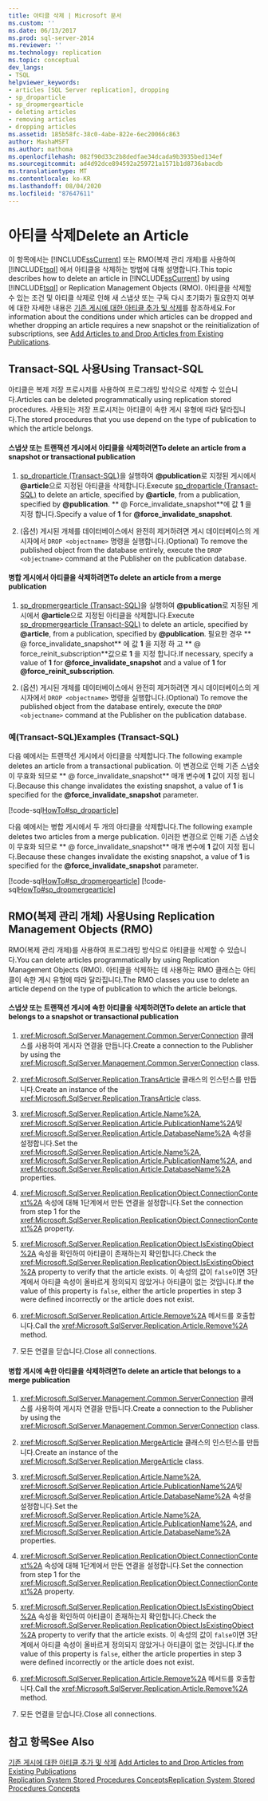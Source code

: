 ```yaml
---
title: 아티클 삭제 | Microsoft 문서
ms.custom: ''
ms.date: 06/13/2017
ms.prod: sql-server-2014
ms.reviewer: ''
ms.technology: replication
ms.topic: conceptual
dev_langs:
- TSQL
helpviewer_keywords:
- articles [SQL Server replication], dropping
- sp_droparticle
- sp_dropmergearticle
- deleting articles
- removing articles
- dropping articles
ms.assetid: 185b58fc-38c0-4abe-822e-6ec20066c863
author: MashaMSFT
ms.author: mathoma
ms.openlocfilehash: 082f90d33c2b8dedfae34dcada9b3935bed134ef
ms.sourcegitcommit: ad4d92dce894592a259721a1571b1d8736abacdb
ms.translationtype: MT
ms.contentlocale: ko-KR
ms.lasthandoff: 08/04/2020
ms.locfileid: "87647611"
---
```

# <a name="delete-an-article"></a><span data-ttu-id="98910-102">아티클 삭제</span><span class="sxs-lookup"><span data-stu-id="98910-102">Delete an Article</span></span>
  <span data-ttu-id="98910-103">이 항목에서는 [!INCLUDE[ssCurrent](../../../includes/sscurrent-md.md)] 또는 RMO(복제 관리 개체)를 사용하여 [!INCLUDE[tsql](../../../includes/tsql-md.md)] 에서 아티클을 삭제하는 방법에 대해 설명합니다.</span><span class="sxs-lookup"><span data-stu-id="98910-103">This topic describes how to delete an article in [!INCLUDE[ssCurrent](../../../includes/sscurrent-md.md)] by using [!INCLUDE[tsql](../../../includes/tsql-md.md)] or Replication Management Objects (RMO).</span></span> <span data-ttu-id="98910-104">아티클을 삭제할 수 있는 조건 및 아티클 삭제로 인해 새 스냅샷 또는 구독 다시 초기화가 필요한지 여부에 대한 자세한 내용은 [기존 게시에 대한 아티클 추가 및 삭제](add-articles-to-and-drop-articles-from-existing-publications.md)를 참조하세요.</span><span class="sxs-lookup"><span data-stu-id="98910-104">For information about the conditions under which articles can be dropped and whether dropping an article requires a new snapshot or the reinitialization of subscriptions, see [Add Articles to and Drop Articles from Existing Publications](add-articles-to-and-drop-articles-from-existing-publications.md).</span></span>  
  
  
##  <a name="using-transact-sql"></a><a name="TsqlProcedure"></a> <span data-ttu-id="98910-105">Transact-SQL 사용</span><span class="sxs-lookup"><span data-stu-id="98910-105">Using Transact-SQL</span></span>  
 <span data-ttu-id="98910-106">아티클은 복제 저장 프로시저를 사용하여 프로그래밍 방식으로 삭제할 수 있습니다.</span><span class="sxs-lookup"><span data-stu-id="98910-106">Articles can be deleted programmatically using replication stored procedures.</span></span> <span data-ttu-id="98910-107">사용되는 저장 프로시저는 아티클이 속한 게시 유형에 따라 달라집니다.</span><span class="sxs-lookup"><span data-stu-id="98910-107">The stored procedures that you use depend on the type of publication to which the article belongs.</span></span>  
  
#### <a name="to-delete-an-article-from-a-snapshot-or-transactional-publication"></a><span data-ttu-id="98910-108">스냅샷 또는 트랜잭션 게시에서 아티클을 삭제하려면</span><span class="sxs-lookup"><span data-stu-id="98910-108">To delete an article from a snapshot or transactional publication</span></span>  
  
1.  <span data-ttu-id="98910-109">[sp_droparticle &#40;Transact-SQL&#41;](/sql/relational-databases/system-stored-procedures/sp-droparticle-transact-sql)을 실행하여 **\@publication**로 지정된 게시에서 **\@article**으로 지정된 아티클을 삭제합니다.</span><span class="sxs-lookup"><span data-stu-id="98910-109">Execute [sp_droparticle &#40;Transact-SQL&#41;](/sql/relational-databases/system-stored-procedures/sp-droparticle-transact-sql) to delete an article, specified by **\@article**, from a publication, specified by **\@publication**.</span></span> <span data-ttu-id="98910-110">\*\* \@ Force_invalidate_snapshot\*\*에 값 **1** 을 지정 합니다.</span><span class="sxs-lookup"><span data-stu-id="98910-110">Specify a value of **1** for **\@force_invalidate_snapshot**.</span></span>  
  
2.  <span data-ttu-id="98910-111">(옵션) 게시된 개체를 데이터베이스에서 완전히 제거하려면 게시 데이터베이스의 게시자에서 `DROP <objectname>` 명령을 실행합니다.</span><span class="sxs-lookup"><span data-stu-id="98910-111">(Optional) To remove the published object from the database entirely, execute the `DROP <objectname>` command at the Publisher on the publication database.</span></span>  
  
#### <a name="to-delete-an-article-from-a-merge-publication"></a><span data-ttu-id="98910-112">병합 게시에서 아티클을 삭제하려면</span><span class="sxs-lookup"><span data-stu-id="98910-112">To delete an article from a merge publication</span></span>  
  
1.  <span data-ttu-id="98910-113">[sp_dropmergearticle &#40;Transact-SQL&#41;](/sql/relational-databases/system-stored-procedures/sp-dropmergearticle-transact-sql)을 실행하여 **\@publication**로 지정된 게시에서 **\@article**으로 지정된 아티클을 삭제합니다.</span><span class="sxs-lookup"><span data-stu-id="98910-113">Execute [sp_dropmergearticle &#40;Transact-SQL&#41;](/sql/relational-databases/system-stored-procedures/sp-dropmergearticle-transact-sql) to delete an article, specified by **\@article**, from a publication, specified by **\@publication**.</span></span> <span data-ttu-id="98910-114">필요한 경우 \*\* \@ force_invalidate_snapshot\*\* 에 값 **1** 을 지정 하 고 \*\* \@ force_reinit_subscription\*\*값으로 **1** 을 지정 합니다.</span><span class="sxs-lookup"><span data-stu-id="98910-114">If necessary, specify a value of **1** for **\@force_invalidate_snapshot** and a value of **1** for **\@force_reinit_subscription**.</span></span>  
  
2.  <span data-ttu-id="98910-115">(옵션) 게시된 개체를 데이터베이스에서 완전히 제거하려면 게시 데이터베이스의 게시자에서 `DROP <objectname>` 명령을 실행합니다.</span><span class="sxs-lookup"><span data-stu-id="98910-115">(Optional) To remove the published object from the database entirely, execute the `DROP <objectname>` command at the Publisher on the publication database.</span></span>  
  
###  <a name="examples-transact-sql"></a><a name="TsqlExample"></a> <span data-ttu-id="98910-116">예(Transact-SQL)</span><span class="sxs-lookup"><span data-stu-id="98910-116">Examples (Transact-SQL)</span></span>  
 <span data-ttu-id="98910-117">다음 예에서는 트랜잭션 게시에서 아티클을 삭제합니다.</span><span class="sxs-lookup"><span data-stu-id="98910-117">The following example deletes an article from a transactional publication.</span></span> <span data-ttu-id="98910-118">이 변경으로 인해 기존 스냅숏이 무효화 되므로 \*\* \@ force_invalidate_snapshot\*\* 매개 변수에 **1** 값이 지정 됩니다.</span><span class="sxs-lookup"><span data-stu-id="98910-118">Because this change invalidates the existing snapshot, a value of **1** is specified for the **\@force_invalidate_snapshot** parameter.</span></span>  
  
 [!code-sql[HowTo#sp_droparticle](../../../snippets/tsql/SQL15/replication/howto/tsql/droptranpub.sql#sp_droparticle)]  
  
 <span data-ttu-id="98910-119">다음 예에서는 병합 게시에서 두 개의 아티클을 삭제합니다.</span><span class="sxs-lookup"><span data-stu-id="98910-119">The following example deletes two articles from a merge publication.</span></span> <span data-ttu-id="98910-120">이러한 변경으로 인해 기존 스냅숏이 무효화 되므로 \*\* \@ force_invalidate_snapshot\*\* 매개 변수에 **1** 값이 지정 됩니다.</span><span class="sxs-lookup"><span data-stu-id="98910-120">Because these changes invalidate the existing snapshot, a value of **1** is specified for the **\@force_invalidate_snapshot** parameter.</span></span>  
  
 [!code-sql[HowTo#sp_dropmergearticle](../../../snippets/tsql/SQL15/replication/howto/tsql/dropmergepub.sql#sp_dropmergearticle)]
 [!code-sql[HowTo#sp_dropmergearticle](../../../snippets/tsql/SQL15/replication/howto/tsql/dropmergearticles.sql#sp_dropmergearticle)]  
  
##  <a name="using-replication-management-objects-rmo"></a><a name="RMOProcedure"></a> <span data-ttu-id="98910-121">RMO(복제 관리 개체) 사용</span><span class="sxs-lookup"><span data-stu-id="98910-121">Using Replication Management Objects (RMO)</span></span>  
 <span data-ttu-id="98910-122">RMO(복제 관리 개체)를 사용하여 프로그래밍 방식으로 아티클을 삭제할 수 있습니다.</span><span class="sxs-lookup"><span data-stu-id="98910-122">You can delete articles programmatically by using Replication Management Objects (RMO).</span></span> <span data-ttu-id="98910-123">아티클을 삭제하는 데 사용하는 RMO 클래스는 아티클이 속한 게시 유형에 따라 달라집니다.</span><span class="sxs-lookup"><span data-stu-id="98910-123">The RMO classes you use to delete an article depend on the type of publication to which the article belongs.</span></span>  
  
#### <a name="to-delete-an-article-that-belongs-to-a-snapshot-or-transactional-publication"></a><span data-ttu-id="98910-124">스냅샷 또는 트랜잭션 게시에 속한 아티클을 삭제하려면</span><span class="sxs-lookup"><span data-stu-id="98910-124">To delete an article that belongs to a snapshot or transactional publication</span></span>  
  
1.  <span data-ttu-id="98910-125"><xref:Microsoft.SqlServer.Management.Common.ServerConnection> 클래스를 사용하여 게시자 연결을 만듭니다.</span><span class="sxs-lookup"><span data-stu-id="98910-125">Create a connection to the Publisher by using the <xref:Microsoft.SqlServer.Management.Common.ServerConnection> class.</span></span>  
  
2.  <span data-ttu-id="98910-126"><xref:Microsoft.SqlServer.Replication.TransArticle> 클래스의 인스턴스를 만듭니다.</span><span class="sxs-lookup"><span data-stu-id="98910-126">Create an instance of the <xref:Microsoft.SqlServer.Replication.TransArticle> class.</span></span>  
  
3.  <span data-ttu-id="98910-127"><xref:Microsoft.SqlServer.Replication.Article.Name%2A>, <xref:Microsoft.SqlServer.Replication.Article.PublicationName%2A>및 <xref:Microsoft.SqlServer.Replication.Article.DatabaseName%2A> 속성을 설정합니다.</span><span class="sxs-lookup"><span data-stu-id="98910-127">Set the <xref:Microsoft.SqlServer.Replication.Article.Name%2A>, <xref:Microsoft.SqlServer.Replication.Article.PublicationName%2A>, and <xref:Microsoft.SqlServer.Replication.Article.DatabaseName%2A> properties.</span></span>  
  
4.  <span data-ttu-id="98910-128"><xref:Microsoft.SqlServer.Replication.ReplicationObject.ConnectionContext%2A> 속성에 대해 1단계에서 만든 연결을 설정합니다.</span><span class="sxs-lookup"><span data-stu-id="98910-128">Set the connection from step 1 for the <xref:Microsoft.SqlServer.Replication.ReplicationObject.ConnectionContext%2A> property.</span></span>  
  
5.  <span data-ttu-id="98910-129"><xref:Microsoft.SqlServer.Replication.ReplicationObject.IsExistingObject%2A> 속성을 확인하여 아티클이 존재하는지 확인합니다.</span><span class="sxs-lookup"><span data-stu-id="98910-129">Check the <xref:Microsoft.SqlServer.Replication.ReplicationObject.IsExistingObject%2A> property to verify that the article exists.</span></span> <span data-ttu-id="98910-130">이 속성의 값이 `false`이면 3단계에서 아티클 속성이 올바르게 정의되지 않았거나 아티클이 없는 것입니다.</span><span class="sxs-lookup"><span data-stu-id="98910-130">If the value of this property is `false`, either the article properties in step 3 were defined incorrectly or the article does not exist.</span></span>  
  
6.  <span data-ttu-id="98910-131"><xref:Microsoft.SqlServer.Replication.Article.Remove%2A> 메서드를 호출합니다.</span><span class="sxs-lookup"><span data-stu-id="98910-131">Call the <xref:Microsoft.SqlServer.Replication.Article.Remove%2A> method.</span></span>  
  
7.  <span data-ttu-id="98910-132">모든 연결을 닫습니다.</span><span class="sxs-lookup"><span data-stu-id="98910-132">Close all connections.</span></span>  
  
#### <a name="to-delete-an-article-that-belongs-to-a-merge-publication"></a><span data-ttu-id="98910-133">병합 게시에 속한 아티클을 삭제하려면</span><span class="sxs-lookup"><span data-stu-id="98910-133">To delete an article that belongs to a merge publication</span></span>  
  
1.  <span data-ttu-id="98910-134"><xref:Microsoft.SqlServer.Management.Common.ServerConnection> 클래스를 사용하여 게시자 연결을 만듭니다.</span><span class="sxs-lookup"><span data-stu-id="98910-134">Create a connection to the Publisher by using the <xref:Microsoft.SqlServer.Management.Common.ServerConnection> class.</span></span>  
  
2.  <span data-ttu-id="98910-135"><xref:Microsoft.SqlServer.Replication.MergeArticle> 클래스의 인스턴스를 만듭니다.</span><span class="sxs-lookup"><span data-stu-id="98910-135">Create an instance of the <xref:Microsoft.SqlServer.Replication.MergeArticle> class.</span></span>  
  
3.  <span data-ttu-id="98910-136"><xref:Microsoft.SqlServer.Replication.Article.Name%2A>, <xref:Microsoft.SqlServer.Replication.Article.PublicationName%2A>및 <xref:Microsoft.SqlServer.Replication.Article.DatabaseName%2A> 속성을 설정합니다.</span><span class="sxs-lookup"><span data-stu-id="98910-136">Set the <xref:Microsoft.SqlServer.Replication.Article.Name%2A>, <xref:Microsoft.SqlServer.Replication.Article.PublicationName%2A>, and <xref:Microsoft.SqlServer.Replication.Article.DatabaseName%2A> properties.</span></span>  
  
4.  <span data-ttu-id="98910-137"><xref:Microsoft.SqlServer.Replication.ReplicationObject.ConnectionContext%2A> 속성에 대해 1단계에서 만든 연결을 설정합니다.</span><span class="sxs-lookup"><span data-stu-id="98910-137">Set the connection from step 1 for the <xref:Microsoft.SqlServer.Replication.ReplicationObject.ConnectionContext%2A> property.</span></span>  
  
5.  <span data-ttu-id="98910-138"><xref:Microsoft.SqlServer.Replication.ReplicationObject.IsExistingObject%2A> 속성을 확인하여 아티클이 존재하는지 확인합니다.</span><span class="sxs-lookup"><span data-stu-id="98910-138">Check the <xref:Microsoft.SqlServer.Replication.ReplicationObject.IsExistingObject%2A> property to verify that the article exists.</span></span> <span data-ttu-id="98910-139">이 속성의 값이 `false`이면 3단계에서 아티클 속성이 올바르게 정의되지 않았거나 아티클이 없는 것입니다.</span><span class="sxs-lookup"><span data-stu-id="98910-139">If the value of this property is `false`, either the article properties in step 3 were defined incorrectly or the article does not exist.</span></span>  
  
6.  <span data-ttu-id="98910-140"><xref:Microsoft.SqlServer.Replication.Article.Remove%2A> 메서드를 호출합니다.</span><span class="sxs-lookup"><span data-stu-id="98910-140">Call the <xref:Microsoft.SqlServer.Replication.Article.Remove%2A> method.</span></span>  
  
7.  <span data-ttu-id="98910-141">모든 연결을 닫습니다.</span><span class="sxs-lookup"><span data-stu-id="98910-141">Close all connections.</span></span>  
  
## <a name="see-also"></a><span data-ttu-id="98910-142">참고 항목</span><span class="sxs-lookup"><span data-stu-id="98910-142">See Also</span></span>  
 <span data-ttu-id="98910-143">[기존 게시에 대한 아티클 추가 및 삭제](add-articles-to-and-drop-articles-from-existing-publications.md) </span><span class="sxs-lookup"><span data-stu-id="98910-143">[Add Articles to and Drop Articles from Existing Publications](add-articles-to-and-drop-articles-from-existing-publications.md) </span></span>  
 [<span data-ttu-id="98910-144">Replication System Stored Procedures Concepts</span><span class="sxs-lookup"><span data-stu-id="98910-144">Replication System Stored Procedures Concepts</span></span>](../concepts/replication-system-stored-procedures-concepts.md)  
  
  
